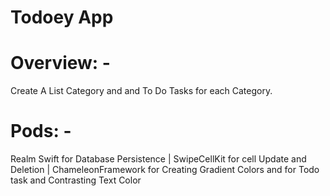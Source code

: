 # Todoey App

# Overview: - 

Create A List Category and and To Do Tasks for each Category.

# Pods: - 

Realm Swift for Database Persistence |
SwipeCellKit for cell Update and Deletion |
ChameleonFramework for Creating Gradient Colors and for Todo task and Contrasting Text Color
